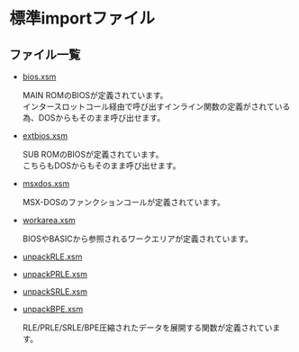 # 標準importファイル

## ファイル一覧

- [bios.xsm](./xsm/msx/bios.xsm)

  MAIN ROMのBIOSが定義されています。  
  インタースロットコール経由で呼び出すインライン関数の定義がされている為、DOSからもそのまま呼び出せます。

- [extbios.xsm](./xsm/msx/extbios.xsm)

  SUB ROMのBIOSが定義されています。  
  こちらもDOSからもそのまま呼び出せます。

- [msxdos.xsm](./xsm/msx/msxdos.xsm)

  MSX-DOSのファンクションコールが定義されています。  

- [workarea.xsm](./xsm/msx/workarea.xsm)

  BIOSやBASICから参照されるワークエリアが定義されています。

- [unpackRLE.xsm](./xsm/unpack/unpackRLE.xsm)
- [unpackPRLE.xsm](./xsm/unpack/unpackPRLE.xsm)
- [unpackSRLE.xsm](./xsm/unpack/unpackSRLE.xsm)
- [unpackBPE.xsm](./xsm/unpack/unpackBPE.xsm)

  RLE/PRLE/SRLE/BPE圧縮されたデータを展開する関数が定義されています。
